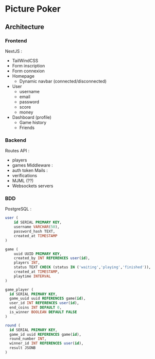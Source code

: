 # Picture Poker

## Architecture

### Frontend

NextJS :
- TailWindCSS
- Form inscription
- Form connexion
- Homepage
    - Dynamic navbar (connected/disconnected)
- User
    - username
    - email
    - password
    + score
    + money
- Dashboard (profile)
    - Game history
    + Friends
    
### Backend

Routes API :
- players
- games
Middleware :
- auth token
Mails :
- verifications
- MJML (??)
- Websockets servers

### BDD

PostgreSQL :

```SQL
user (
    id SERIAL PRIMARY KEY,
    username VARCHAR(50),
    password_hash TEXT,
    created_at TIMESTAMP
)

game (
    uuid UUID PRIMARY KEY,
    created_by INT REFERENCES user(id),
    players INT,
    status TEXT CHECK (status IN ('waiting','playing','finished')),
    created_at TIMESTAMP,
    playtime INTERVAL
)

game_player (
  id SERIAL PRIMARY KEY,
  game_uuid uuid REFERENCES game(id),
  user_id INT REFERENCES user(id),
  end_coins INT DEFAULT 0,
  is_winner BOOLEAN DEFAULT FALSE
)

round (
  id SERIAL PRIMARY KEY,
  game_id uuid REFERENCES game(id),
  round_number INT,
  winner_id INT REFERENCES user(id),
  result JSONB
)
```





